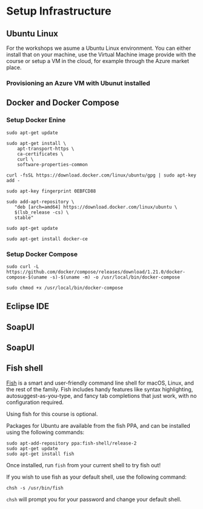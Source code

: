 # Setup Infrastructure

## Ubuntu Linux
For the workshops we asume a Ubuntu Linux environment. You can either install that on your machine, use the Virtual Machine image provide with the course or setup a VM in the cloud, for example through the Azure market place. 

### Provisioning an Azure VM with Ubunut installed

## Docker and Docker Compose

### Setup Docker Enine

```
sudo apt-get update

sudo apt-get install \
    apt-transport-https \
    ca-certificates \
    curl \
    software-properties-common
```

```
curl -fsSL https://download.docker.com/linux/ubuntu/gpg | sudo apt-key add -
```

```
sudo apt-key fingerprint 0EBFCD88
```

```
sudo add-apt-repository \
   "deb [arch=amd64] https://download.docker.com/linux/ubuntu \
   $(lsb_release -cs) \
   stable"
```

```
sudo apt-get update
```

```
sudo apt-get install docker-ce
```

### Setup Docker Compose

```
sudo curl -L https://github.com/docker/compose/releases/download/1.21.0/docker-compose-$(uname -s)-$(uname -m) -o /usr/local/bin/docker-compose
```

```
sudo chmod +x /usr/local/bin/docker-compose
```

## Eclipse IDE

## SoapUI

## SoapUI

## Fish shell
[Fish](https://fishshell.com/) is a smart and user-friendly command line shell for macOS, Linux, and the rest of the family. Fish includes handy features like syntax highlighting, autosuggest-as-you-type, and fancy tab completions that just work, with no configuration required.

Using fish for this course is optional.

Packages for Ubuntu are available from the fish PPA, and can be installed using the following commands:

```
sudo apt-add-repository ppa:fish-shell/release-2
sudo apt-get update
sudo apt-get install fish
```

Once installed, run `fish` from your current shell to try fish out!

If you wish to use fish as your default shell, use the following command:

```
chsh -s /usr/bin/fish
```

`chsh` will prompt you for your password and change your default shell. 